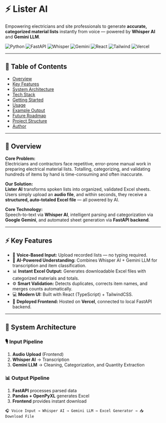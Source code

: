 # ⚡ Lister AI

Empowering electricians and site professionals to generate **accurate, categorized material lists** instantly from voice — powered by **Whisper AI** and **Gemini LLM**.

![Python](https://img.shields.io/badge/Python-3.10%2B-blue?logo=python)
![FastAPI](https://img.shields.io/badge/FastAPI-Async-green?logo=fastapi)
![Whisper](https://img.shields.io/badge/Whisper-AI_Speech_to_Text-8A2BE2?logo=openai)
![Gemini](https://img.shields.io/badge/Gemini-Google_LLM-yellow?logo=google)
![React](https://img.shields.io/badge/React-TypeScript-blue?logo=react)
![Tailwind](https://img.shields.io/badge/TailwindCSS-Design_System-38BDF8?logo=tailwindcss)
![Vercel](https://img.shields.io/badge/Vercel-Frontend_Hosting-black?logo=vercel)

---

## 🧭 Table of Contents
- [Overview](#overview)
- [Key Features](#key-features)
- [System Architecture](#system-architecture)
- [Tech Stack](#tech-stack)
- [Getting Started](#getting-started)
- [Usage](#usage)
- [Example Output](#example-output)
- [Future Roadmap](#future-roadmap)
- [Project Structure](#project-structure)
- [Author](#author)

---

## 📘 Overview

**Core Problem:**  
Electricians and contractors face repetitive, error-prone manual work in preparing electrical material lists. Totalling, categorizing, and validating hundreds of items by hand is time-consuming and often inaccurate.

**Our Solution:**  
**Lister AI** transforms spoken lists into organized, validated Excel sheets.  
Users simply upload an **audio file**, and within seconds, they receive a **structured, auto-totaled Excel file** — all powered by AI.

**Core Technology:**  
Speech-to-text via **Whisper AI**, intelligent parsing and categorization via **Google Gemini**, and automated sheet generation via **FastAPI backend**.

---

## ⚡ Key Features
- 🎤 **Voice-Based Input:** Upload recorded lists — no typing required.
- 🧠 **AI-Powered Understanding:** Combines Whisper AI + Gemini LLM for transcription and item classification.
- 📊 **Instant Excel Output:** Generates downloadable Excel files with categorized materials and totals.
- ⚙️ **Smart Validation:** Detects duplicates, corrects item names, and merges counts automatically.
- 💻 **Modern UI:** Built with React (TypeScript) + TailwindCSS.
- 🚀 **Deployed Frontend:** Hosted on **Vercel**, connected to local FastAPI backend.

---

## 🧩 System Architecture

### 🎙️ Input Pipeline
1. **Audio Upload** (Frontend)  
2. **Whisper AI** → Transcription  
3. **Gemini LLM** → Cleaning, Categorization, and Quantity Extraction  

### 📊 Output Pipeline
1. **FastAPI** processes parsed data  
2. **Pandas + OpenPyXL** generates Excel  
3. **Frontend** provides instant download  

```plaintext
🎧 Voice Input → Whisper AI → Gemini LLM → Excel Generator → 📥 Download File
